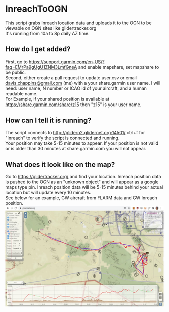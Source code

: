 # InreachToOGN
This script grabs Inreach location data and uploads it to the OGN to be viewable on OGN sites like glidertracker.org  
It's running from 10a to 8p daily AZ time.
  
## How do I get added?
First, go to https://support.garmin.com/en-US/?faq=EMrPa9gUgU1ZNM3LmfGneA and enable mapshare, set mapshare to be public.  
Second, either create a pull request to update user.csv or email davis.chappins@gmail.com (me) with a your share.garmin user name. I will need: user name, N number or ICAO id of your aircraft, and a human readable name.  
For Example, if your shared position is available at https://share.garmin.com/share/z15 then "z15" is your user name.  


## How can I tell it is running?
The script connects to http://glidern2.glidernet.org:14501/ ctrl+f for "Inreach" to verify the script is connected and running.  
Your position may take 5-15 minutes to appear. If your position is not valid or is older than 30 minutes at share.garmin.com you will not appear.

## What does it look like on the map?
Go to https://glidertracker.org/ and find your location. Inreach position data is pushed to the OGN as an "unknown object" and will appear as a google maps type pin. Inreach position data will be 5-15 minutes behind your actual location but will update every 10 minutes.  
See below for an example, GW aircraft from FLARM data and GW Inreach position.
![Inreach on glidertracker.org](https://github.com/DavisChappins/InreachToOGN/blob/main/Images/GW_Inreach.jpg?raw=true)
